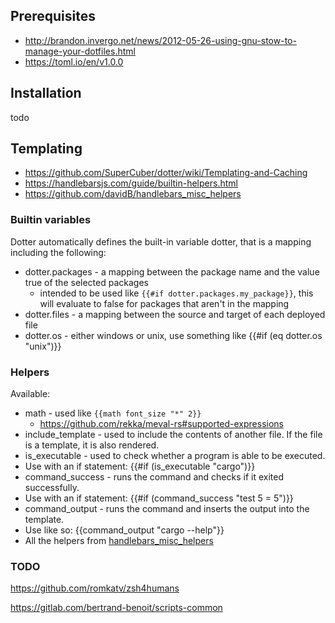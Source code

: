 ## Prerequisites

- <http://brandon.invergo.net/news/2012-05-26-using-gnu-stow-to-manage-your-dotfiles.html>
- <https://toml.io/en/v1.0.0>

## Installation

todo

## Templating

- <https://github.com/SuperCuber/dotter/wiki/Templating-and-Caching>
- <https://handlebarsjs.com/guide/builtin-helpers.html>
- <https://github.com/davidB/handlebars_misc_helpers>

### Builtin variables

Dotter automatically defines the built-in variable dotter, that is a mapping including the following:

- dotter.packages - a mapping between the package name and the value true of the selected packages
  - intended to be used like `{{#if dotter.packages.my_package}}`, this will evaluate to false for packages that aren't in the mapping
- dotter.files - a mapping between the source and target of each deployed file
- dotter.os - either windows or unix, use something like {{#if (eq dotter.os "unix")}}


### Helpers

Available:

- math - used like `{{math font_size "*" 2}}`
  - <https://github.com/rekka/meval-rs#supported-expressions>
- include_template - used to include the contents of another file. If the file is a template, it is also rendered.
- is_executable - used to check whether a program is able to be executed.
- Use with an if statement: {{#if (is_executable "cargo")}}
- command_success - runs the command and checks if it exited successfully.
- Use with an if statement: {{#if (command_success "test 5 = 5")}}
- command_output - runs the command and inserts the output into the template.
- Use like so: {{command_output "cargo --help"}}
- All the helpers from [handlebars_misc_helpers](https://github.com/davidB/handlebars_misc_helpers)

### TODO

<https://github.com/romkatv/zsh4humans>

<https://gitlab.com/bertrand-benoit/scripts-common>
